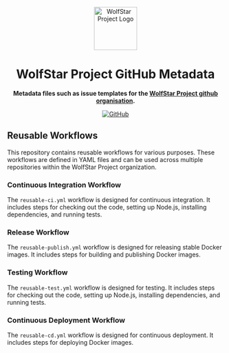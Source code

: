 <div align="center">

<a href="https://wolfstar.rocks" target="_blank"><img src="https://cdn.wolfstar.rocks/img/wolfstar.png" alt="WolfStar Project Logo" height="100" /></a>

# WolfStar Project GitHub Metadata

**Metadata files such as issue templates for the [WolfStar Project github organisation][wolfstarprojectghurl].**

[![GitHub](https://img.shields.io/github/license/wolfstar-project/.github)](https://github.com/wolfstar-project/.github/blob/main/LICENSE.md)

</div>

## Reusable Workflows

This repository contains reusable workflows for various purposes. These workflows are defined in YAML files and can be used across multiple repositories within the WolfStar Project organization.

### Continuous Integration Workflow

The `reusable-ci.yml` workflow is designed for continuous integration. It includes steps for checking out the code, setting up Node.js, installing dependencies, and running tests.

### Release Workflow

The `reusable-publish.yml` workflow is designed for releasing stable Docker images. It includes steps for building and publishing Docker images.

### Testing Workflow

The `reusable-test.yml` workflow is designed for testing. It includes steps for checking out the code, setting up Node.js, installing dependencies, and running tests.

### Continuous Deployment Workflow

The `reusable-cd.yml` workflow is designed for continuous deployment. It includes steps for deploying Docker images.

[wolfstarprojectghurl]: https://github.com/wolfstar-project
